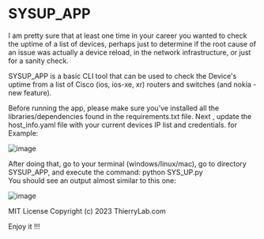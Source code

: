 # SYSUP_APP
I am pretty sure that at least one time in your career you wanted to check the uptime of a list of devices, perhaps just to determine if the root cause of an issue was actually a device reload, in the network infrastructure, or just for a sanity check. 

SYSUP_APP is a basic CLI tool that can be used to check the Device's uptime from a list of Cisco (ios, ios-xe, xr) routers and switches (and nokia - new feature).        

Before running the app, please make sure you’ve installed all the libraries/dependencies found in the requirements.txt file.
Next , update the host_info.yaml file with your current devices IP list and credentials.  for Example:

![image](https://github.com/ThierryLab/SYSUP_APP/assets/81940840/42765618-4987-4b0c-a64b-204eba96058c)




After doing that, go to your terminal (windows/linux/mac), go to directory SYSUP_APP, and execute the command: python SYS_UP.py         
You should see an output almost similar to this one:

![image](https://github.com/ThierryLab/SYSUP_APP/assets/81940840/a59a4f46-6d01-4205-9cdb-e8e547589884)



MIT License
Copyright (c) 2023 ThierryLab.com 




Enjoy it !!!
 
